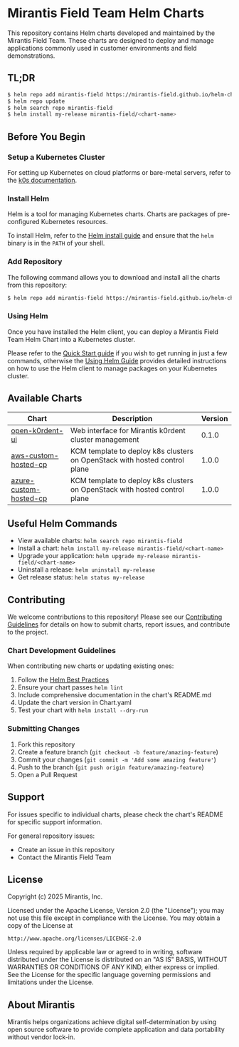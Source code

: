 # Mirantis Field Team Helm Charts

This repository contains Helm charts developed and maintained by the Mirantis Field Team. These charts are designed to deploy and manage applications commonly used in customer environments and field demonstrations.

## TL;DR

```bash
$ helm repo add mirantis-field https://mirantis-field.github.io/helm-charts
$ helm repo update
$ helm search repo mirantis-field
$ helm install my-release mirantis-field/<chart-name>
```

## Before You Begin

### Setup a Kubernetes Cluster

For setting up Kubernetes on cloud platforms or bare-metal servers, refer to the [k0s documentation](https://docs.k0sproject.io/stable/).

### Install Helm

Helm is a tool for managing Kubernetes charts. Charts are packages of pre-configured Kubernetes resources.

To install Helm, refer to the [Helm install guide](https://helm.sh/docs/intro/install/) and ensure that the `helm` binary is in the `PATH` of your shell.

### Add Repository

The following command allows you to download and install all the charts from this repository:

```bash
$ helm repo add mirantis-field https://mirantis-field.github.io/helm-charts
```

### Using Helm

Once you have installed the Helm client, you can deploy a Mirantis Field Team Helm Chart into a Kubernetes cluster.

Please refer to the [Quick Start guide](https://helm.sh/docs/intro/quickstart/) if you wish to get running in just a few commands, otherwise the [Using Helm Guide](https://helm.sh/docs/intro/using_helm/) provides detailed instructions on how to use the Helm client to manage packages on your Kubernetes cluster.

## Available Charts

| Chart | Description | Version |
|-------|-------------|---------|
| [open-k0rdent-ui](./charts/open-k0rdent-ui) | Web interface for Mirantis k0rdent cluster management | 0.1.0 |
| [aws-custom-hosted-cp](./charts/openstack-hosted-cp) | KCM template to deploy k8s clusters on OpenStack with hosted control plane | 1.0.0 |
| [azure-custom-hosted-cp](./charts/openstack-hosted-cp) | KCM template to deploy k8s clusters on OpenStack with hosted control plane | 1.0.0 |

## Useful Helm Commands

- View available charts: `helm search repo mirantis-field`
- Install a chart: `helm install my-release mirantis-field/<chart-name>`
- Upgrade your application: `helm upgrade my-release mirantis-field/<chart-name>`
- Uninstall a release: `helm uninstall my-release`
- Get release status: `helm status my-release`

## Contributing

We welcome contributions to this repository! Please see our [Contributing Guidelines](CONTRIBUTING.md) for details on how to submit charts, report issues, and contribute to the project.

### Chart Development Guidelines

When contributing new charts or updating existing ones:

1. Follow the [Helm Best Practices](https://helm.sh/docs/chart_best_practices/)
2. Ensure your chart passes `helm lint`
3. Include comprehensive documentation in the chart's README.md
4. Update the chart version in Chart.yaml
5. Test your chart with `helm install --dry-run`

### Submitting Changes

1. Fork this repository
2. Create a feature branch (`git checkout -b feature/amazing-feature`)
3. Commit your changes (`git commit -m 'Add some amazing feature'`)
4. Push to the branch (`git push origin feature/amazing-feature`)
5. Open a Pull Request

## Support

For issues specific to individual charts, please check the chart's README for specific support information.

For general repository issues:
- Create an issue in this repository
- Contact the Mirantis Field Team

## License

Copyright (c) 2025 Mirantis, Inc.

Licensed under the Apache License, Version 2.0 (the "License");
you may not use this file except in compliance with the License.
You may obtain a copy of the License at

    http://www.apache.org/licenses/LICENSE-2.0

Unless required by applicable law or agreed to in writing, software
distributed under the License is distributed on an "AS IS" BASIS,
WITHOUT WARRANTIES OR CONDITIONS OF ANY KIND, either express or implied.
See the License for the specific language governing permissions and
limitations under the License.

## About Mirantis

Mirantis helps organizations achieve digital self-determination by using open source software to provide complete application and data portability without vendor lock-in.